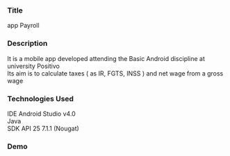 ### __Title__ 

app Payroll

### __Description__

It is a mobile app developed attending the Basic Android discipline at university Positivo </br>
Its aim is to calculate taxes ( as IR, FGTS, INSS ) and net wage from a gross wage

### __Technologies Used__

IDE Android Studio v4.0</br>
Java</br>
SDK API 25 7.1.1 (Nougat)

### __Demo__
